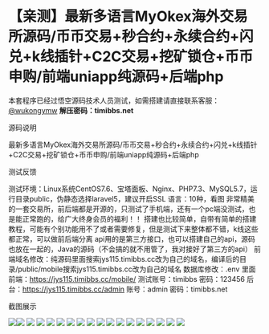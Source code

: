 # 【亲测】最新多语言MyOkex海外交易所源码/币币交易+秒合约+永续合约+闪兑+k线插针+C2C交易+挖矿锁仓+币币申购/前端uniapp纯源码+后端php

本套程序已经过悟空源码技术人员测试，如需搭建请直接联系客服：[@wukongymw](http://t.me/wukongymw)
**解压密码：timibbs.net**

源码说明

最新多语言MyOkex海外交易所源码/币币交易+秒合约+永续合约+闪兑+k线插针+C2C交易+挖矿锁仓+币币申购/前端uniapp纯源码+后端php

测试反馈

测试环境：Linux系统CentOS7.6、宝塔面板、Nginx、PHP7.3、MySQL5.7，运行目录public，伪静态选择laravel5，建议开启SSL
语言：10种，看图
非常精美的一套交易所，前后端都是开源的，只测试了手机端，还有一个pc端没测试，也是能正常跑的，给广大终身会员的福利！！
搭建也比较简单，自带有简单的搭建教程，可能有个别功能用不了或者需要修复，但是测试下来整体都不错，k线这些都正常，可以做前后端分离
api用的是第三方接口，也可以搭建自己的api，源码也放在一起的，Java的源码（不会搞的就不用管了，我对接好了第三方的api）
前端域名修改：纯源码里面搜索jys115.timibbs.cc改为自己的域名，编译后的目录/public/mobile搜索jys115.timibbs.cc改为自己的域名
数据库修改：.env 里面
前端：https://jys115.timibbs.cc/mobile/
测试账号：timibbs
密码：123456
后台：https://jys115.timibbs.cc/admin
账号：admin
密码：timibbs.net

截图展示

[![](https://wukongymw.com/wp-content/uploads/2024/08/8a3e0b8b8eb249e.png)](https://wukongymw.com/wp-content/uploads/2024/08/8a3e0b8b8eb249e.png)[![](https://wukongymw.com/wp-content/uploads/2024/08/88849e41223e7a3.png)](https://wukongymw.com/wp-content/uploads/2024/08/88849e41223e7a3.png)
[![](https://wukongymw.com/wp-content/uploads/2024/08/f7edc4c2c85a1b0.png)](https://wukongymw.com/wp-content/uploads/2024/08/f7edc4c2c85a1b0.png)
[![](https://wukongymw.com/wp-content/uploads/2024/08/27f3919a16cff13.png)](https://wukongymw.com/wp-content/uploads/2024/08/27f3919a16cff13.png)
[![](https://wukongymw.com/wp-content/uploads/2024/08/be535cd55a3918d.png)](https://wukongymw.com/wp-content/uploads/2024/08/be535cd55a3918d.png)
[![](https://wukongymw.com/wp-content/uploads/2024/08/2a8a0fac3fc2255.png)](https://wukongymw.com/wp-content/uploads/2024/08/2a8a0fac3fc2255.png)
[![](https://wukongymw.com/wp-content/uploads/2024/08/f03d51998c07aad.png)](https://wukongymw.com/wp-content/uploads/2024/08/f03d51998c07aad.png)
[![](https://wukongymw.com/wp-content/uploads/2024/08/110a28420c03f7e.png)](https://wukongymw.com/wp-content/uploads/2024/08/110a28420c03f7e.png)
[![](https://wukongymw.com/wp-content/uploads/2024/08/0df5298aeb0ee00.png)](https://wukongymw.com/wp-content/uploads/2024/08/0df5298aeb0ee00.png)
[![](https://wukongymw.com/wp-content/uploads/2024/08/fe062c37171b7e0.png)](https://wukongymw.com/wp-content/uploads/2024/08/fe062c37171b7e0.png)
[![](https://wukongymw.com/wp-content/uploads/2024/08/d345c118b4fa6d0.png)](https://wukongymw.com/wp-content/uploads/2024/08/d345c118b4fa6d0.png)
[![](https://wukongymw.com/wp-content/uploads/2024/08/c63cb439fb77329.png)](https://wukongymw.com/wp-content/uploads/2024/08/c63cb439fb77329.png)
[![](https://wukongymw.com/wp-content/uploads/2024/08/65ab014ec52e472.png)](https://wukongymw.com/wp-content/uploads/2024/08/65ab014ec52e472.png)
[![](https://wukongymw.com/wp-content/uploads/2024/08/0fcb11f0bc073f2.png)](https://wukongymw.com/wp-content/uploads/2024/08/0fcb11f0bc073f2.png)
[![](https://wukongymw.com/wp-content/uploads/2024/08/dc38c12c8e5430a.png)](https://wukongymw.com/wp-content/uploads/2024/08/dc38c12c8e5430a.png)
[![](https://wukongymw.com/wp-content/uploads/2024/08/79fb8c324802d39.png)](https://wukongymw.com/wp-content/uploads/2024/08/79fb8c324802d39.png)
[![](https://wukongymw.com/wp-content/uploads/2024/08/14db4af947ddfc4.png)](https://wukongymw.com/wp-content/uploads/2024/08/14db4af947ddfc4.png)
[![](https://wukongymw.com/wp-content/uploads/2024/08/1d66b4690346b1f.png)](https://wukongymw.com/wp-content/uploads/2024/08/1d66b4690346b1f.png)